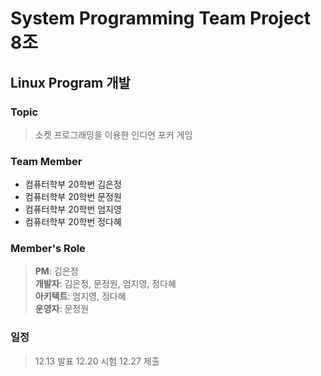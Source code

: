 # System Programming Team Project 8조
## Linux Program 개발
### Topic
> 소켓 프로그래밍을 이용한 인디언 포커 게임  
  

### Team Member
* 컴퓨터학부 20학번 김은정
* 컴퓨터학부 20학번 문정원
* 컴퓨터학부 20학번 엄지영
* 컴퓨터학부 20학번 정다혜

### Member's Role
> **PM**: 김은정  
> **개발자**: 김은정, 문정원, 엄지영, 정다혜  
> **아키텍트**: 엄지영, 정다혜  
> **운영자**: 문정원  


### 일정
> 12.13 발표
> 12.20 시험
> 12.27 제출
